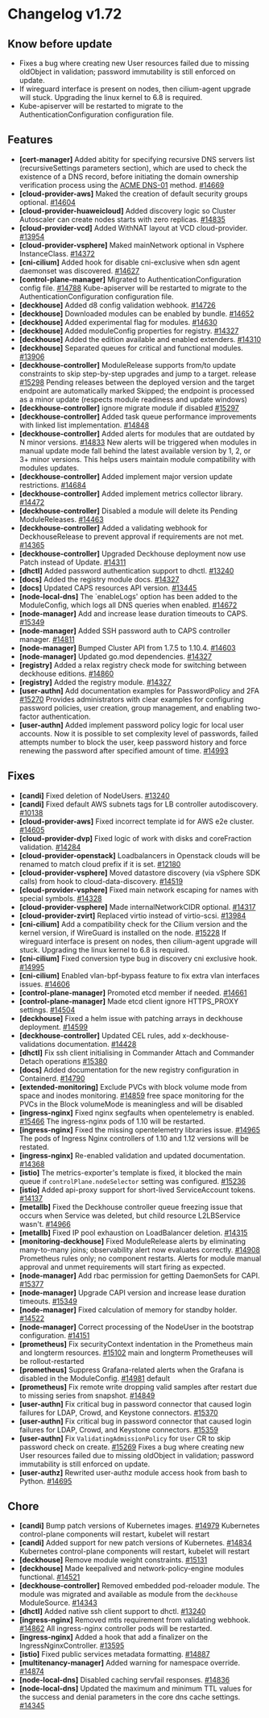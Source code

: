 # Changelog v1.72

## Know before update


 - Fixes a bug where creating new User resources failed due to missing oldObject in validation; password immutability is still enforced on update.
 - If wireguard interface is present on nodes, then cilium-agent upgrade will stuck. Upgrading the linux kernel to 6.8 is required.
 - Kube-apiserver will be restarted to migrate to the AuthenticationConfiguration configuration file.

## Features


 - **[cert-manager]** Added abitity for specifying recursive DNS servers list (recursiveSettings parameters section), which are used to check the existence of a DNS record, before initiating the domain ownership verification process using the [ACME DNS-01](https://cert-manager.io/docs/configuration/acme/dns01/) method. [#14669](https://github.com/deckhouse/deckhouse/pull/14669)
 - **[cloud-provider-aws]** Maked the creation of default security groups optional. [#14604](https://github.com/deckhouse/deckhouse/pull/14604)
 - **[cloud-provider-huaweicloud]** Added discovery logic so Cluster Autoscaler can create nodes starts with zero replicas. [#14835](https://github.com/deckhouse/deckhouse/pull/14835)
 - **[cloud-provider-vcd]** Added WithNAT layout at VCD cloud-provider. [#13954](https://github.com/deckhouse/deckhouse/pull/13954)
 - **[cloud-provider-vsphere]** Maked mainNetwork optional in Vsphere InstanceClass. [#14372](https://github.com/deckhouse/deckhouse/pull/14372)
 - **[cni-cilium]** Added hook for disable cni-exclusive when sdn agent daemonset was discovered. [#14627](https://github.com/deckhouse/deckhouse/pull/14627)
 - **[control-plane-manager]** Migrated to AuthenticationConfiguration config file. [#14788](https://github.com/deckhouse/deckhouse/pull/14788)
    Kube-apiserver will be restarted to migrate to the AuthenticationConfiguration configuration file.
 - **[deckhouse]** Added d8 config validation webhook. [#14726](https://github.com/deckhouse/deckhouse/pull/14726)
 - **[deckhouse]** Downloaded modules can be enabled by bundle. [#14652](https://github.com/deckhouse/deckhouse/pull/14652)
 - **[deckhouse]** Added experimental flag for modules. [#14630](https://github.com/deckhouse/deckhouse/pull/14630)
 - **[deckhouse]** Added moduleConfig properties for registry. [#14327](https://github.com/deckhouse/deckhouse/pull/14327)
 - **[deckhouse]** Added the edition available and enabled extenders. [#14310](https://github.com/deckhouse/deckhouse/pull/14310)
 - **[deckhouse]** Separated queues for critical and functional modules. [#13906](https://github.com/deckhouse/deckhouse/pull/13906)
 - **[deckhouse-controller]** ModuleRelease supports from/to update constraints to skip step-by-step upgrades and jump to a target. release [#15298](https://github.com/deckhouse/deckhouse/pull/15298)
    Pending releases between the deployed version and the target endpoint are automatically marked Skipped; the endpoint is processed as a minor update (respects module readiness and update windows)
 - **[deckhouse-controller]** ignore migrate module if disabled [#15297](https://github.com/deckhouse/deckhouse/pull/15297)
 - **[deckhouse-controller]** Added task queue performance improvements with linked list implementation. [#14848](https://github.com/deckhouse/deckhouse/pull/14848)
 - **[deckhouse-controller]** Added alerts for modules that are outdated by N minor versions. [#14833](https://github.com/deckhouse/deckhouse/pull/14833)
    New alerts will be triggered when modules in manual update mode fall behind the latest available version by 1, 2, or 3+ minor versions. This helps users maintain module compatibility with modules updates.
 - **[deckhouse-controller]** Added implement major version update restrictions. [#14684](https://github.com/deckhouse/deckhouse/pull/14684)
 - **[deckhouse-controller]** Added implement metrics collector library. [#14472](https://github.com/deckhouse/deckhouse/pull/14472)
 - **[deckhouse-controller]** Disabled a module will delete its Pending ModuleReleases. [#14463](https://github.com/deckhouse/deckhouse/pull/14463)
 - **[deckhouse-controller]** Added a validating webhook for DeckhouseRelease to prevent approval if requirements are not met. [#14365](https://github.com/deckhouse/deckhouse/pull/14365)
 - **[deckhouse-controller]** Upgraded Deckhouse deployment now use Patch instead of Update. [#14311](https://github.com/deckhouse/deckhouse/pull/14311)
 - **[dhctl]** Added password authentication support to dhctl. [#13240](https://github.com/deckhouse/deckhouse/pull/13240)
 - **[docs]** Added the registry module docs. [#14327](https://github.com/deckhouse/deckhouse/pull/14327)
 - **[docs]** Updated CAPS resources API version. [#13445](https://github.com/deckhouse/deckhouse/pull/13445)
 - **[node-local-dns]** The `enableLogs' option has been added to the ModuleConfig, which logs all DNS queries when enabled. [#14672](https://github.com/deckhouse/deckhouse/pull/14672)
 - **[node-manager]** Add and increase lease duration timeouts to CAPS. [#15349](https://github.com/deckhouse/deckhouse/pull/15349)
 - **[node-manager]** Added SSH password auth to CAPS controller manager. [#14811](https://github.com/deckhouse/deckhouse/pull/14811)
 - **[node-manager]** Bumped Cluster API from 1.7.5 to 1.10.4. [#14603](https://github.com/deckhouse/deckhouse/pull/14603)
 - **[node-manager]** Updated go.mod dependencies. [#14327](https://github.com/deckhouse/deckhouse/pull/14327)
 - **[registry]** Added a relax registry check mode for switching between deckhouse editions. [#14860](https://github.com/deckhouse/deckhouse/pull/14860)
 - **[registry]** Added the registry module. [#14327](https://github.com/deckhouse/deckhouse/pull/14327)
 - **[user-authn]** Add documentation examples for PasswordPolicy and 2FA [#15270](https://github.com/deckhouse/deckhouse/pull/15270)
    Provides administrators with clear examples for configuring password policies, user creation, group management, and enabling two-factor authentication.
 - **[user-authn]** Added implement password policy logic for local user accounts. Now it is possible to set complexity level of passwords, failed attempts number to block the user, keep password history and force renewing the password after specified amount of time. [#14993](https://github.com/deckhouse/deckhouse/pull/14993)

## Fixes


 - **[candi]** Fixed deletion of NodeUsers. [#13240](https://github.com/deckhouse/deckhouse/pull/13240)
 - **[candi]** Fixed default AWS subnets tags for LB controller autodiscovery. [#10138](https://github.com/deckhouse/deckhouse/pull/10138)
 - **[cloud-provider-aws]** Fixed incorrect template id for AWS e2e cluster. [#14605](https://github.com/deckhouse/deckhouse/pull/14605)
 - **[cloud-provider-dvp]** Fixed logic of work with disks and coreFraction validation. [#14284](https://github.com/deckhouse/deckhouse/pull/14284)
 - **[cloud-provider-openstack]** Loadbalancers in Openstack clouds will be renamed to match cloud prefix if it is set. [#12180](https://github.com/deckhouse/deckhouse/pull/12180)
 - **[cloud-provider-vsphere]** Moved datastore discovery (via vSphere SDK calls) from hook to cloud-data-discovery. [#14519](https://github.com/deckhouse/deckhouse/pull/14519)
 - **[cloud-provider-vsphere]** Fixed main network escaping for names with special symbols. [#14328](https://github.com/deckhouse/deckhouse/pull/14328)
 - **[cloud-provider-vsphere]** Made internalNetworkCIDR optional. [#14317](https://github.com/deckhouse/deckhouse/pull/14317)
 - **[cloud-provider-zvirt]** Replaced virtio instead of virtio-scsi. [#13984](https://github.com/deckhouse/deckhouse/pull/13984)
 - **[cni-cilium]** Add a compatibility check for the Cilium version and the kernel version, if WireGuard is installed on the node. [#15228](https://github.com/deckhouse/deckhouse/pull/15228)
    If wireguard interface is present on nodes, then cilium-agent upgrade will stuck. Upgrading the linux kernel to 6.8 is required.
 - **[cni-cilium]** Fixed conversion type bug in discovery cni exclusive hook. [#14995](https://github.com/deckhouse/deckhouse/pull/14995)
 - **[cni-cilium]** Enabled vlan-bpf-bypass feature to fix extra vlan interfaces issues. [#14606](https://github.com/deckhouse/deckhouse/pull/14606)
 - **[control-plane-manager]** Promoted etcd member if needed. [#14661](https://github.com/deckhouse/deckhouse/pull/14661)
 - **[control-plane-manager]** Made etcd client ignore HTTPS_PROXY settings. [#14504](https://github.com/deckhouse/deckhouse/pull/14504)
 - **[deckhouse]** Fixed a helm issue with patching arrays in deckhouse deployment. [#14599](https://github.com/deckhouse/deckhouse/pull/14599)
 - **[deckhouse-controller]** Updated CEL rules, add x-deckhouse-validations documentation. [#14428](https://github.com/deckhouse/deckhouse/pull/14428)
 - **[dhctl]** Fix ssh client initialising in Commander Attach and Commander Detach operations [#15380](https://github.com/deckhouse/deckhouse/pull/15380)
 - **[docs]** Added documentation for the new registry configuration in Containerd. [#14790](https://github.com/deckhouse/deckhouse/pull/14790)
 - **[extended-monitoring]** Exclude PVCs with block volume mode from space and inodes monitoring. [#14859](https://github.com/deckhouse/deckhouse/pull/14859)
    free space monitoring for the PVCs in the Block volumeMode is meaningless and will be disabled
 - **[ingress-nginx]** Fixed nginx segfaults when opentelemetry is enabled. [#15466](https://github.com/deckhouse/deckhouse/pull/15466)
    The ingress-nginx pods of 1.10 will be restarted.
 - **[ingress-nginx]** Fixed the missing opentelemetry libraries issue. [#14965](https://github.com/deckhouse/deckhouse/pull/14965)
    The pods of Ingress Nginx controllers of 1.10 and 1.12 versions will be restated.
 - **[ingress-nginx]** Re-enabled validation and updated documentation. [#14368](https://github.com/deckhouse/deckhouse/pull/14368)
 - **[istio]** The metrics-exporter's template is fixed, it blocked the main queue if  `controlPlane.nodeSelector` setting was configured. [#15236](https://github.com/deckhouse/deckhouse/pull/15236)
 - **[istio]** Added api-proxy support for short-lived ServiceAccount tokens. [#14137](https://github.com/deckhouse/deckhouse/pull/14137)
 - **[metallb]** Fixed the Deckhouse controller queue freezing issue that occurs when Service was deleted, but child resource L2LBService wasn't. [#14966](https://github.com/deckhouse/deckhouse/pull/14966)
 - **[metallb]** Fixed IP pool exhaustion on LoadBalancer deletion. [#14315](https://github.com/deckhouse/deckhouse/pull/14315)
 - **[monitoring-deckhouse]** Fixed ModuleRelease alerts by eliminating many-to-many joins; observability alert now evaluates correctly. [#14908](https://github.com/deckhouse/deckhouse/pull/14908)
    Prometheus rules only; no component restarts. Alerts for module manual approval and unmet requirements will start firing as expected.
 - **[node-manager]** Add rbac permission for getting DaemonSets for CAPI. [#15377](https://github.com/deckhouse/deckhouse/pull/15377)
 - **[node-manager]** Upgrade CAPI version and increase lease duration timeouts. [#15349](https://github.com/deckhouse/deckhouse/pull/15349)
 - **[node-manager]** Fixed calculation of memory for standby holder. [#14522](https://github.com/deckhouse/deckhouse/pull/14522)
 - **[node-manager]** Correct processing of the NodeUser in the bootstrap configuration. [#14151](https://github.com/deckhouse/deckhouse/pull/14151)
 - **[prometheus]** Fix securityContext indentation in the Prometheus main and longterm resources. [#15102](https://github.com/deckhouse/deckhouse/pull/15102)
    main and longterm Prometheuses will be rollout-restarted
 - **[prometheus]** Suppress Grafana-related alerts when the Grafana is disabled in the ModuleConfig. [#14981](https://github.com/deckhouse/deckhouse/pull/14981)
    default
 - **[prometheus]** Fix remote write dropping valid samples after restart due to missing series from snapshot. [#14849](https://github.com/deckhouse/deckhouse/pull/14849)
 - **[user-authn]** Fix critical bug in password connector that caused login failures for LDAP, Crowd, and Keystone connectors. [#15370](https://github.com/deckhouse/deckhouse/pull/15370)
 - **[user-authn]** Fix critical bug in password connector that caused login failures for LDAP, Crowd, and Keystone connectors. [#15359](https://github.com/deckhouse/deckhouse/pull/15359)
 - **[user-authn]** Fix `ValidatingAdmissionPolicy` for `User` CR to skip password check on create. [#15269](https://github.com/deckhouse/deckhouse/pull/15269)
    Fixes a bug where creating new User resources failed due to missing oldObject in validation; password immutability is still enforced on update.
 - **[user-authz]** Rewrited user-authz module access hook from bash to Python. [#14695](https://github.com/deckhouse/deckhouse/pull/14695)

## Chore


 - **[candi]** Bump patch versions of Kubernetes images. [#14979](https://github.com/deckhouse/deckhouse/pull/14979)
    Kubernetes control-plane components will restart, kubelet will restart
 - **[candi]** Added support for new patch versions of Kubernetes. [#14834](https://github.com/deckhouse/deckhouse/pull/14834)
    Kubernetes control-plane components will restart, kubelet will restart
 - **[deckhouse]** Remove module weight constraints. [#15131](https://github.com/deckhouse/deckhouse/pull/15131)
 - **[deckhouse]** Made keepalived and network-policy-engine modules functional. [#14521](https://github.com/deckhouse/deckhouse/pull/14521)
 - **[deckhouse-controller]** Removed embedded pod-reloader module. The module was migrated and available as module from the `deckhouse` ModuleSource. [#14343](https://github.com/deckhouse/deckhouse/pull/14343)
 - **[dhctl]** Added native ssh client support to dhctl. [#13240](https://github.com/deckhouse/deckhouse/pull/13240)
 - **[ingress-nginx]** Removed mtls requirement from validating webhook. [#14862](https://github.com/deckhouse/deckhouse/pull/14862)
    All ingress-nginx controller pods will be restarted.
 - **[ingress-nginx]** Added a hook that add a finalizer on the IngressNginxController. [#13595](https://github.com/deckhouse/deckhouse/pull/13595)
 - **[istio]** Fixed public services metadata formatting. [#14887](https://github.com/deckhouse/deckhouse/pull/14887)
 - **[multitenancy-manager]** Added warning for namespace override. [#14874](https://github.com/deckhouse/deckhouse/pull/14874)
 - **[node-local-dns]** Disabled caching servfail responses. [#14836](https://github.com/deckhouse/deckhouse/pull/14836)
 - **[node-local-dns]** Updated the maximum and minimum TTL values for the success and denial parameters in the core dns cache settings. [#14345](https://github.com/deckhouse/deckhouse/pull/14345)

